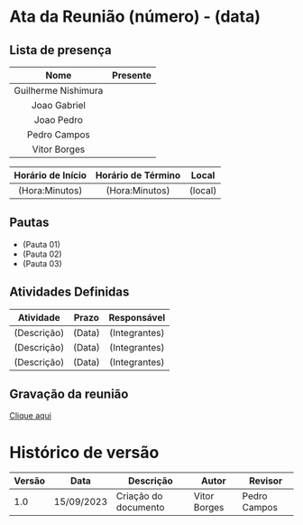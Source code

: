 # Ata da Reunião (número) - (data)

## Lista de presença

| Nome | Presente |
|:----:|:--------:|
| Guilherme Nishimura | |
| Joao Gabriel | |
| Joao Pedro | |
| Pedro Campos | |
| Vitor Borges | |

| Horário de Início | Horário de Término | Local |
|:-----------------:|:------------------:|:-----:|
| (Hora:Minutos)    | (Hora:Minutos) | (local) |

## Pautas

* (Pauta 01)
* (Pauta 02)
* (Pauta 03)

## Atividades Definidas

| Atividade | Prazo | Responsável |
|:---------:|:-----:|:-----------:|
|(Descrição)|(Data)| (Integrantes)|
|(Descrição)|(Data)| (Integrantes)|
|(Descrição)|(Data)| (Integrantes)|

## Gravação da reunião

[Clique aqui](Endereço)

# Histórico de versão

| Versão | Data       | Descrição            | Autor              | Revisor             |
| ------ | ---------- | -------------------- | ------------------ | ------------------- |
| 1.0    | 15/09/2023 | Criação do documento | Vitor Borges | Pedro Campos |